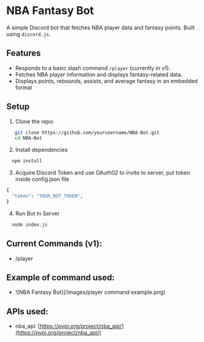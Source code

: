 # NBA Fantasy Bot

A simple Discord bot that fetches NBA player data and fantasy points. Built using `discord.js`.

## Features

- Responds to a basic slash command `/player` (currently in v1).
- Fetches NBA player information and displays fantasy-related data.
- Displays points, rebounds, assists, and average fantasy in an embedded format

## Setup

1. Clone the repo:
```bash
   git clone https://github.com/yourusername/NBA-Bot.git
   cd NBA-Bot
```

2. Install dependencies
```bash
  npm install 
```

3. Acquire Discord Token and use OAuth02 to invite to server, put token inside config.json file
```bash
{
  "token": "YOUR_BOT_TOKEN",
}
```

4. Run Bot In Server
```bash
  node index.js 
```

## Current Commands (v1):
- /player

## Example of command used:
- ![NBA Fantasy Bot](/images/player command example.png)


## APIs used:
- nba_api: [https://pypi.org/project/nba_api/](https://pypi.org/project/nba_api/)